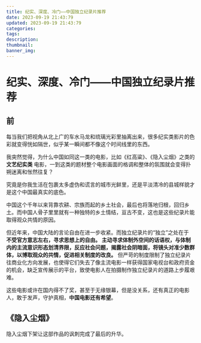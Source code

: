 ```yaml
---
title: 纪实、深度、冷门——中国独立纪录片推荐
date: 2023-09-19 21:43:79
updated: 2023-09-19 21:43:79
categories: 
tags: 
description: 
thumbnail: 
banner_img:
---
```


# 纪实、深度、冷门——中国独立纪录片推荐

## 前

每当我们把视角从北上广的车水马龙和琉璃光彩里抽离出来，很多纪实类影片的色彩就变得恍如隔世，似乎某一瞬间都不像这个时间线里的东西。  

我突然觉得，为什么中国如同这一类的电影，比如《红高粱》、《隐入尘烟》之类的 **文艺纪实类** 电影，一到这类的题材整个电影画面的格调和整体的氛围就会变得扑朔迷离和怅然往复？

究竟是你我生活在包裹太多虚伪和谎言的城市光鲜里，还是平淡清冷的县城样貌才是这个中国最真实的底色。

中国这个千年以来背靠农耕、宗族而起的乡土社会，最后也将落地归根，回归乡土。而中国人骨子里里就有一种独特的乡土情结，亘古不变，这也是这些纪录片能取得观众共情的原因。

但近年来，中国大陆的言论自由在进一步收紧。而独立纪录片的“独立”之处在于 **不受官方意志左右，寻求思想上的自由。 主动寻求体制外空间的话语权，与体制内的主流意识形态划清界限，反应社会问题，揭露社会阴暗面，将镜头对准少数群体，以博取观众的共情，促进相关制度的改良。** 但严苛的制度限制了独立纪录片往商业化方向发展，也使得它们失去了像主流电影一样获得国家电视台和政府资金的机会，缺乏宣传展示的平台，致使电影人在拍摄制作独立纪录片的道路上步履艰难。

这些电影或许在国内得不了奖，甚至于无缘银幕，但是没关系，还有真正的电影人，敢于发声，守护真相，**中国电影还有希望**。

## 《隐入尘烟》

隐入尘烟下架让这部作品的讽刺完成了最后的升华。
